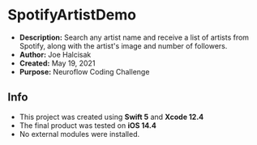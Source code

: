 # SpotifyArtistDemo
- **Description:** Search any artist name and receive a list of artists from Spotify, along with the artist's image and number of followers.
 - **Author:** Joe Halcisak 
 - **Created:** May 19, 2021 
 - **Purpose:** Neuroflow Coding Challenge 


## Info
 - This project was created using **Swift 5** and **Xcode 12.4** 
 - The final product was tested on **iOS 14.4**
 - No external modules were installed.

